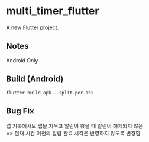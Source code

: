 # multi_timer_flutter

A new Flutter project.

## Notes
Android Only

## Build (Android)
```
flutter build apk --split-per-abi
```

## Bug Fix
앱 기록에서도 앱을 지우고 알림이 왔을 때 알림이 해제되지 않음   
=> 현재 시간 이전의 알람 완료 시각은 반영하지 않도록 변경함